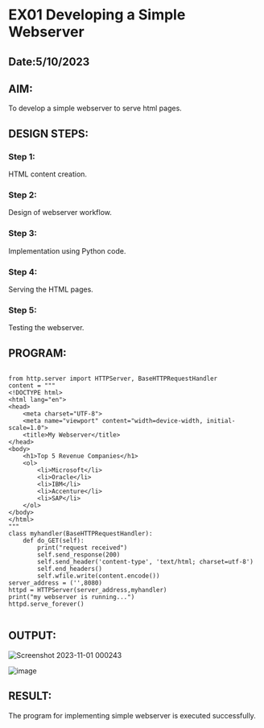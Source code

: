 # EX01 Developing a Simple Webserver
## Date:5/10/2023

## AIM:
To develop a simple webserver to serve html pages.

## DESIGN STEPS:
### Step 1: 
HTML content creation.

### Step 2:
Design of webserver workflow.

### Step 3:
Implementation using Python code.

### Step 4:
Serving the HTML pages.

### Step 5:
Testing the webserver.

## PROGRAM:
```

from http.server import HTTPServer, BaseHTTPRequestHandler
content = """
<!DOCTYPE html>
<html lang="en">
<head>
    <meta charset="UTF-8">
    <meta name="viewport" content="width=device-width, initial-scale=1.0">
    <title>My Webserver</title>
</head>
<body>
    <h1>Top 5 Revenue Companies</h1>
    <ol>
        <li>Microsoft</li>
        <li>Oracle</li>
        <li>IBM</li>
        <li>Accenture</li>
        <li>SAP</li>
    </ol>
</body>
</html>
"""
class myhandler(BaseHTTPRequestHandler):
    def do_GET(self):
        print("request received")
        self.send_response(200)
        self.send_header('content-type', 'text/html; charset=utf-8')
        self.end_headers()
        self.wfile.write(content.encode())
server_address = ('',8080)
httpd = HTTPServer(server_address,myhandler)
print("my webserver is running...")
httpd.serve_forever()


```






## OUTPUT:
![Screenshot 2023-11-01 000243](https://github.com/Rakesh2k23/simplewebserver/assets/141472158/8c7e5d38-dc9d-4e85-9784-42e26831beef)

![image](https://github.com/Rakesh2k23/simplewebserver/assets/141472158/a43278d1-7ab2-428b-81eb-3d7179ce418a)



## RESULT:
The program for implementing simple webserver is executed successfully.
